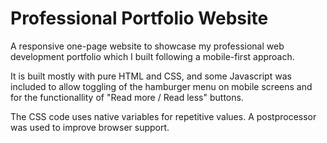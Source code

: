 # Professional Portfolio Website

A responsive one-page website to showcase my professional web development portfolio which I built following a mobile-first approach. 

It is built mostly with pure HTML and CSS, and some Javascript was included to allow toggling of the hamburger menu on mobile screens and for the functionallity of "Read more / Read less" buttons. 

The CSS code uses native variables for repetitive values. A postprocessor was used to improve browser support.
